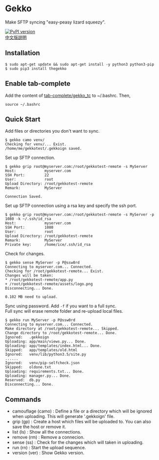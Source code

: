 # Gekko
Make SFTP syncing "easy-peasy lizard squeezy".  
  
[![PyPI version](https://badge.fury.io/py/theGekko.svg)](https://badge.fury.io/py/theGekko)  
[中文版説明](https://ralf.ren/1759)

## Installation
```
$ sudo apt-get update && sudo apt-get install -y python3 python3-pip
$ sudo pip3 install thegekko
```
## Enable tab-complete  
Add the content of [tab-complete/gekko_tc](https://github.com/CYRO4S/Gekko/blob/master/tab-complete/gekko_tc) to ~/.bashrc. Then,  
```
source ~/.bashrc
```
## Quick Start
Add files or directories you don't want to sync.  
```
$ gekko camo venv/
Checking for venv/... Exist.
/home/me/gekkotest/.gekkoign saved.
```  
Set up SFTP connection.
```
$ gekko grip root@myserver.com:/root/gekkotest-remote -s MyServer
Host:             myserver.com
SSH Port:         22
User:             root
Upload Directory: /root/gekkotest-remote
Remark:           MyServer

Connection Saved.
```
Set up SFTP connection using a rsa key and specify the ssh port.
```
$ gekko grip root@myserver.com:/root/gekkotest-remote -s MyServer -p 1080 -k ~/.ssh/id_rsa
Host:             myserver.com
SSH Port:         1080
User:             root
Upload Directory: /root/gekkotest-remote
Remark:           MyServer
Private key:      /home/ice/.ssh/id_rsa
```
Check for changes.  
```
$ gekko sense MyServer -p P@ssw0rd
Connecting to myserver.com... Connected.
Checking for /root/gekkotest-remote... Exist.
Changes will be taken:
* /root/gekkotest-remote/app.py
+ /root/gekkotest-remote/assets/logo.png
Disconnecting... Done.

0.102 MB need to upload.
```
Sync using password. Add ```-f``` if you want to a full sync.  
Full sync will erase remote folder and re-upload local files.  
```
$ gekko run MyServer -p P@ssw0rd
Connecting to myserver.com... Connected.
Make directory at /root/gekkotest-remote... Skipped.
Change directory to /root/gekkotest-remote... Done.
Ignored:   .gekkoign
Uploading: app/main/views.py... Done.
Uploading: app/templates/index.html... Done.
Skipped:   app/templates/old.html
Ignored:   venv/lib/python3.5/site.py
......
Ignored:   venv/pip-selfcheck.json
Skipped:   oldone.txt
Uploading: requirements.txt... Done.
Uploading: manager.py... Done.
Reserved:  db.py
Disconnecting... Done.
```

## Commands

* camouflage (camo)   : Define a file or a directory which will be ignored when uploading. This will generate '.gekkoign' file.
* grip (gp)           : Create a host which files will be uploaded to. You can also save the host or remove it.
* list (ls)           : Show all the connections.
* remove (rm)         : Remove a connecion.
* sense (ss)          : Check for the changes which will taken in uploading.
* run (rn)            : Start the upload sequence.
* version (ver)       : Show Gekko version.
